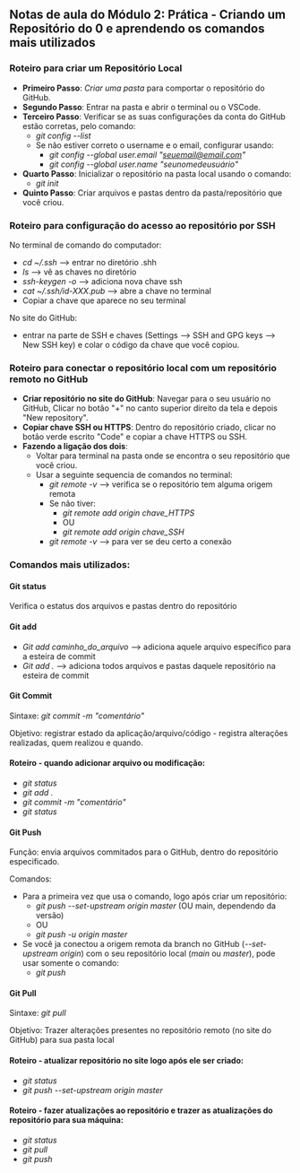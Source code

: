 ## Notas de aula do Módulo 2: Prática - Criando um Repositório do 0 e aprendendo os comandos mais utilizados

### Roteiro para criar um Repositório Local

- **Primeiro Passo**: *Criar uma pasta* para comportar o repositório do GitHub.
- **Segundo Passo**: Entrar na pasta e abrir o terminal ou o VSCode.
- **Terceiro Passo**: Verificar se as suas configurações da conta do GitHub estão corretas, pelo comando:
    - *git config --list*
    - Se não estiver correto o username e o email, configurar usando:
        - *git config --global user.email "seuemail@email.com"*
        - *git config --global user.name "seunomedeusuário"*
- **Quarto Passo**: Inicializar o repositório na pasta local usando o comando:
    - *git init*
- **Quinto Passo**: Criar arquivos e pastas dentro da pasta/repositório que você criou.

### Roteiro para configuração do acesso ao repositório por SSH

No terminal de comando do computador:
- *cd ~/.ssh* --> entrar no diretório .shh
- *ls* --> vê as chaves no diretório
- *ssh-keygen -o* --> adiciona nova chave ssh
- *cat ~/.ssh/id-XXX.pub* --> abre a chave no terminal
- Copiar a chave que aparece no seu terminal

No site do GitHub:
- entrar na parte de SSH e chaves (Settings --> SSH and GPG keys --> New SSH key) e colar o código da chave que você copiou.

### Roteiro para conectar o repositório local com um repositório remoto no GitHub

- **Criar repositório no site do GitHub**: Navegar para o seu usuário no GitHub, Clicar no botão "+" no canto superior direito da tela e depois "New repository".
- **Copiar chave SSH ou HTTPS**: Dentro do repositório criado, clicar no botão verde escrito "Code" e copiar a chave HTTPS ou SSH.
- **Fazendo a ligação dos dois**: 
    - Voltar para terminal na pasta onde se encontra o seu repositório que você criou.
    - Usar a seguinte sequencia de comandos no terminal:
        - *git remote -v* --> verifica se o repositório tem alguma origem remota
        - Se não tiver:
            - *git remote add origin chave_HTTPS*
            - OU
            - *git remote add origin chave_SSH*
        - *git remote -v* --> para ver se deu certo a conexão

### Comandos mais utilizados:

#### Git status
Verifica o estatus dos arquivos e pastas dentro do repositório

#### Git add
- *Git add caminho_do_arquivo* --> adiciona aquele arquivo específico para a esteira de commit
- *Git add .* --> adiciona todos arquivos e pastas daquele repositório na esteira de commit

#### Git Commit
Sintaxe: *git commit -m "comentário"*

Objetivo: registrar estado da aplicação/arquivo/código - registra alterações realizadas, quem realizou e quando.

#### Roteiro - quando adicionar arquivo ou modificação: 
- *git status* 
- *git add .*
- *git commit -m "comentário"*
- *git status*

#### Git Push
Função: envia arquivos commitados para o GitHub, dentro do repositório especificado.

Comandos: 
- Para a primeira vez que usa o comando, logo após criar um repositório:
    - *git push --set-upstream origin master* (OU main, dependendo da versão)
    - OU
    - *git push -u origin master*
- Se você ja conectou a origem remota da branch no GitHub (*--set-upstream origin*) com o seu repositório local (*main* ou *master*), pode usar somente o comando:
    - *git push*

#### Git Pull

Sintaxe: *git pull*

Objetivo: Trazer alterações presentes no repositório remoto (no site do GitHub) para sua pasta local

#### Roteiro - atualizar repositório no site logo após ele ser criado: 
- *git status* 
- *git push --set-upstream origin master*

#### Roteiro - fazer atualizações ao repositório e trazer as atualizações do repositório para sua máquina: 
- *git status* 
- *git pull*
- *git push*



